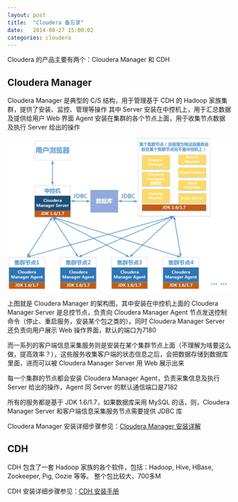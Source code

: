 ```yaml
---
layout: post
title:  "Cloudera 备忘录"
date:   2014-08-27 15:00:02
categories: cloudera
---
```


Cloudera 的产品主要有两个：Cloudera Manager 和 CDH 

## Cloudera Manager
Cloudera Manager 是典型的 C/S 结构，用于管理基于 CDH 的 Hadoop 家族集群，提供了安装、监控、管理等操作
其中 Server 安装在中控机上，用于汇总数据及提供给用户 Web 界面
Agent 安装在集群的各个节点上面，用于收集节点数据及执行 Server 给出的操作

![Cloudera Manager 架构](/images/Cloudera-Manager-Arch.JPG)

上图就是 Cloudera Manager 的架构图，其中安装在中控机上面的 Cloudera Manager Server 是总控节点，负责向 Cloudera Manager Agent 节点发送控制命令（停止、重启服务，安装某个包之类的）。同时 Cloudera Manager Server 还负责向用户展示 Web 操作界面，默认的端口为7180

而一系列的客户端信息采集服务则是安装在某个集群节点上面（不理解为啥要这么做，提高效率？），这些服务收集客户端的状态信息之后，会把数据存储到数据库里面，进而可以被 Cloudera Manager Server 用 Web 展示出来

每一个集群的节点都会安装 Cloudera Manager Agent，负责采集信息及执行 Server 给出的操作，Agent 同 Server 的默认通信端口是7182

所有的服务都是基于 JDK 1.6/1.7，如果数据库采用 MySQL 的话，则，Cloudera Manager Server 和客户端信息采集服务节点需要提供 JDBC 库

Cloudera Manager 安装详细步骤参见：[Cloudera Manager 安装详解](/cloudera/2014/09/18/CM-install/)

## CDH
CDH 包含了一套 Hadoop 家族的各个软件，包括：Hadoop, Hive, HBase, Zookeeper, Pig, Oozie 等等。
整个包比较大，700多M

CDH 安装详细步骤参见：[CDH 安装手册](/cloudera/2014/09/18/CDH-install/)

[jekyll-gh]: https://github.com/jekyll/jekyll
[jekyll]:    http://jekyllrb.com

